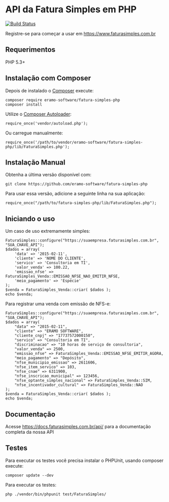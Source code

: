 API da Fatura Simples em PHP
========
[![Build Status](https://travis-ci.org/eramo-software/fatura-simples-php.svg?branch=master)](https://travis-ci.org/eramo-software/fatura-simples-php)

Registre-se para começar a usar em https://www.faturasimples.com.br

Requerimentos
------------

PHP 5.3+

Instalação com Composer
------------

Depois de instalado o [Composer](http://getcomposer.org/) execute:

    composer require eramo-software/fatura-simples-php
    composer install

Utilize o [Composer Autoloader](https://getcomposer.org/doc/00-intro.md#autoloading):

    require_once('vendor/autoload.php');
    
Ou carregue manualmente:

    require_once('/path/to/vendor/eramo-software/fatura-simples-php/lib/FaturaSimples.php');

Instalação Manual
------------

Obtenha a última versão disponível com:

    git clone https://github.com/eramo-software/fatura-simples-php

Para usar essa versão, adicione a seguinte linha na sua aplicação:

    require_once("/path/to/fatura-simples-php/lib/FaturaSimples.php");

Iniciando o uso
------------

Um caso de uso extremamente simples:

    FaturaSimples::configure("https://suaempresa.faturasimples.com.br", "SUA_CHAVE_API");
    $dados = array(
        'data' => '2015-02-11',
        'cliente' => 'NOME DO CLIENTE',
        'servico' => 'Consultoria em TI',
        'valor_venda' => 100.22,
        'emissao_nfse' => FaturaSimples_Venda::EMISSAO_NFSE_NAO_EMITIR_NFSE,
        'meio_pagamento' => 'Espécie'
    );
    $venda = FaturaSimples_Venda::criar( $dados );
    echo $venda;

Para registrar uma venda com emissão de NFS-e:

    FaturaSimples::configure("https://suaempresa.faturasimples.com.br", "SUA_CHAVE_API");
    $dados = array(
        "data" => "2015-02-11",
        "cliente" => "ERAMO SOFTWARE",
        "cliente_cnpj" => "17737572000150",
        "servico" => "Consultoria em TI",
        "discriminacao" => "10 horas de serviço de consultoria",
        "valor_venda" => 2500,
        "emissao_nfse" => FaturaSimples_Venda::EMISSAO_NFSE_EMITIR_AGORA,
        "meio_pagamento" => "Depósito",
        "nfse_municipio_emissao" => 2611606,
        "nfse_item_servico" => 103,
        "nfse_cnae" => 6311900,
        "nfse_inscricao_municipal" => 123456,
        "nfse_optante_simples_nacional" => FaturaSimples_Venda::SIM,
        "nfse_incentivador_cultural" => FaturaSimples_Venda::NAO
    );
    $venda = FaturaSimples_Venda::criar( $dados );
    echo $venda;


Documentação
------------

Acesse https://docs.faturasimples.com.br/api/ para a documentação completa da nossa API

Testes
------------

Para executar os testes você precisa instalar o PHPUnit, usando composer execute:

    composer update --dev

Para executar os testes:

    php ./vendor/bin/phpunit test/FaturaSimples/

